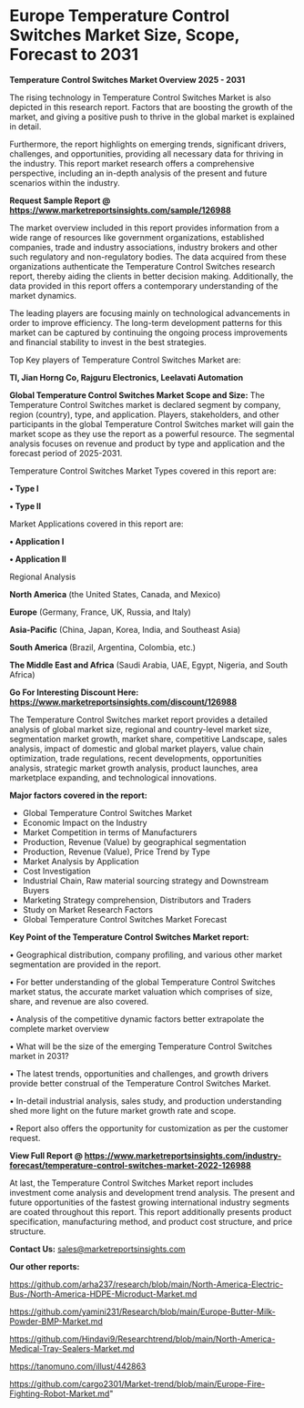# Europe Temperature Control Switches Market Size, Scope, Forecast to 2031

<Strong> Temperature Control Switches Market Overview 2025 - 2031</strong>

The rising technology in Temperature Control Switches Market is also depicted in this research report. Factors that are boosting the growth of the market, and giving a positive push to thrive in the global market is explained in detail.

Furthermore, the report highlights on emerging trends, significant drivers, challenges, and opportunities, providing all necessary data for thriving in the industry. This report market research offers a comprehensive perspective, including an in-depth analysis of the present and future scenarios within the industry.

<strong>Request Sample Report @ <a href=https://www.marketreportsinsights.com/sample/126988>https://www.marketreportsinsights.com/sample/126988</a></strong>

The market overview included in this report provides information from a wide range of resources like government organizations, established companies, trade and industry associations, industry brokers and other such regulatory and non-regulatory bodies. The data acquired from these organizations authenticate the Temperature Control Switches research report, thereby aiding the clients in better decision making. Additionally, the data provided in this report offers a contemporary understanding of the market dynamics.

The leading players are focusing mainly on technological advancements in order to improve efficiency. The long-term development patterns for this market can be captured by continuing the ongoing process improvements and financial stability to invest in the best strategies.

Top Key players of Temperature Control Switches Market are:

<strong>TI, Jian Horng Co, Rajguru Electronics, Leelavati Automation</strong>

<strong><b>Global Temperature Control Switches Market Scope and Size:</b></strong>
The Temperature Control Switches market is declared segment by company, region (country), type, and application. Players, stakeholders, and other participants in the global Temperature Control Switches market will gain the market scope as they use the report as a powerful resource. The segmental analysis focuses on revenue and product by type and application and the forecast period of 2025-2031.

Temperature Control Switches Market Types covered in this report are:

<strong>• Type I

• Type II</strong>

Market Applications covered in this report are:

<strong>• Application I

• Application II</strong> 

Regional Analysis

<strong>North America</strong> (the United States, Canada, and Mexico)

<strong>Europe</strong> (Germany, France, UK, Russia, and Italy)

<strong>Asia-Pacific</strong> (China, Japan, Korea, India, and Southeast Asia)

<strong>South America</strong> (Brazil, Argentina, Colombia, etc.)

<strong>The Middle East and Africa</strong> (Saudi Arabia, UAE, Egypt, Nigeria, and South Africa)

<strong>Go For Interesting Discount Here: <a href=https://www.marketreportsinsights.com/discount/126988>https://www.marketreportsinsights.com/discount/126988</a></strong>

The Temperature Control Switches market report provides a detailed analysis of global market size, regional and country-level market size, segmentation market growth, market share, competitive Landscape, sales analysis, impact of domestic and global market players, value chain optimization, trade regulations, recent developments, opportunities analysis, strategic market growth analysis, product launches, area marketplace expanding, and technological innovations.

<strong><b>Major factors covered in the report:</b></strong>
<ul>
  <li>Global Temperature Control Switches Market </li>
  <li>Economic Impact on the Industry</li>
  <li>Market Competition in terms of Manufacturers</li>
  <li>Production, Revenue (Value) by geographical segmentation</li>
  <li>Production, Revenue (Value), Price Trend by Type</li>
  <li>Market Analysis by Application</li>
  <li>Cost Investigation</li>
  <li>Industrial Chain, Raw material sourcing strategy and Downstream Buyers</li>
  <li>Marketing Strategy comprehension, Distributors and Traders</li>
  <li>Study on Market Research Factors</li>
  <li>Global Temperature Control Switches Market Forecast</li>
</ul>

<strong><b>Key Point of the Temperature Control Switches Market report:</b></strong>

• Geographical distribution, company profiling, and various other market segmentation are provided in the report.

• For better understanding of the global Temperature Control Switches market status, the accurate market valuation which comprises of size, share, and revenue are also covered.

• Analysis of the competitive dynamic factors better extrapolate the complete market overview

• What will be the size of the emerging Temperature Control Switches market in 2031?

• The latest trends, opportunities and challenges, and growth drivers provide better construal of the Temperature Control Switches Market.

• In-detail industrial analysis, sales study, and production understanding shed more light on the future market growth rate and scope.

• Report also offers the opportunity for customization as per the customer request.

<strong><b>View Full Report @ <a href=https://www.marketreportsinsights.com/industry-forecast/temperature-control-switches-market-2022-126988>https://www.marketreportsinsights.com/industry-forecast/temperature-control-switches-market-2022-126988</a></b></strong>


At last, the Temperature Control Switches Market report includes investment come analysis and development trend analysis. The present and future opportunities of the fastest growing international industry segments are coated throughout this report. This report additionally presents product specification, manufacturing method, and product cost structure, and price structure.

<strong>Contact Us:</strong>
sales@marketreportsinsights.com

<strong>Our other reports:</strong>

<a href=https://github.com/arha237/research/blob/main/North-America-Electric-Bus-/North-America-HDPE-Microduct-Market.md>https://github.com/arha237/research/blob/main/North-America-Electric-Bus-/North-America-HDPE-Microduct-Market.md</a>

<a href=https://github.com/yamini231/Research/blob/main/Europe-Butter-Milk-Powder-BMP-Market.md>https://github.com/yamini231/Research/blob/main/Europe-Butter-Milk-Powder-BMP-Market.md</a>

<a href=https://github.com/Hindavi9/Researchtrend/blob/main/North-America-Medical-Tray-Sealers-Market.md>https://github.com/Hindavi9/Researchtrend/blob/main/North-America-Medical-Tray-Sealers-Market.md</a>

<a href=https://tanomuno.com/illust/442863>https://tanomuno.com/illust/442863</a>

<a href=https://github.com/cargo2301/Market-trend/blob/main/Europe-Fire-Fighting-Robot-Market.md>https://github.com/cargo2301/Market-trend/blob/main/Europe-Fire-Fighting-Robot-Market.md</a>"
